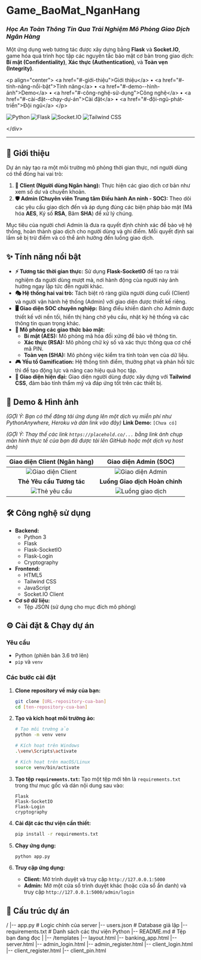 # **Game_BaoMat_NganHang**

### *Học An Toàn Thông Tin Qua Trải Nghiệm Mô Phỏng Giao Dịch Ngân Hàng*

Một ứng dụng web tương tác được xây dựng bằng **Flask** và **Socket.IO**, game hóa quá trình học tập các nguyên tắc bảo mật cơ bản trong giao dịch: **Bí mật (Confidentiality)**, **Xác thực (Authentication)**, và **Toàn vẹn (Integrity)**.

&lt;p align=&quot;center&quot;&gt;
  &lt;a href=&quot;#-giới-thiệu&quot;&gt;Giới thiệu&lt;/a&gt; •
  &lt;a href=&quot;#-tính-năng-nổi-bật&quot;&gt;Tính năng&lt;/a&gt; •
  &lt;a href=&quot;#-demo--hình-ảnh&quot;&gt;Demo&lt;/a&gt; •
  &lt;a href=&quot;#-công-nghệ-sử-dụng&quot;&gt;Công nghệ&lt;/a&gt; •
  &lt;a href=&quot;#-cài-đặt--chạy-dự-án&quot;&gt;Cài đặt&lt;/a&gt; •
  &lt;a href=&quot;#-đội-ngũ-phát-triển&quot;&gt;Đội ngũ&lt;/a&gt;
&lt;/p&gt;

![Python](https://img.shields.io/badge/python-3.9%2B-blue.svg?style=for-the-badge&logo=python&logoColor=white)
![Flask](https://img.shields.io/badge/flask-%23000.svg?style=for-the-badge&logo=flask&logoColor=white)
![Socket.IO](https://img.shields.io/badge/Socket.IO-v4-010101?style=for-the-badge&logo=socketdotio)
![Tailwind CSS](https://img.shields.io/badge/tailwindcss-%2338B2AC.svg?style=for-the-badge&logo=tailwind-css&logoColor=white)

&lt;/div&gt;

-----

## 📝 Giới thiệu

Dự án này tạo ra một môi trường mô phỏng thời gian thực, nơi người dùng có thể đóng hai vai trò:

1.  **👤 Client (Người dùng Ngân hàng):** Thực hiện các giao dịch cơ bản như xem số dư và chuyển khoản.
2.  **🛡️ Admin (Chuyên viên Trung tâm Điều hành An ninh - SOC):** Theo dõi các yêu cầu giao dịch đến và áp dụng đúng các biện pháp bảo mật (Mã hóa **AES**, Ký số **RSA**, Băm **SHA**) để xử lý chúng.

Mục tiêu của người chơi Admin là đưa ra quyết định chính xác để bảo vệ hệ thống, hoàn thành giao dịch cho người dùng và ghi điểm. Mỗi quyết định sai lầm sẽ bị trừ điểm và có thể ảnh hưởng đến luồng giao dịch.

## ✨ Tính năng nổi bật

  * **⚡ Tương tác thời gian thực:** Sử dụng **Flask-SocketIO** để tạo ra trải nghiệm đa người dùng mượt mà, nơi hành động của người này ảnh hưởng ngay lập tức đến người khác.
  * **🎭 Hệ thống hai vai trò:** Tách biệt rõ ràng giữa người dùng cuối (Client) và người vận hành hệ thống (Admin) với giao diện được thiết kế riêng.
  * **🖥️ Giao diện SOC chuyên nghiệp:** Bảng điều khiển dành cho Admin được thiết kế với nền tối, hiển thị hàng chờ yêu cầu, nhật ký hệ thống và các thông tin quan trọng khác.
  * **🧩 Mô phỏng các giao thức bảo mật:**
      * **Bí mật (AES):** Mô phỏng mã hóa đối xứng để bảo vệ thông tin.
      * **Xác thực (RSA):** Mô phỏng chữ ký số và xác thực thông qua cơ chế mã PIN.
      * **Toàn vẹn (SHA):** Mô phỏng việc kiểm tra tính toàn vẹn của dữ liệu.
  * **🎮 Yếu tố Gamification:** Hệ thống tính điểm, thưởng phạt và phản hồi tức thì để tạo động lực và nâng cao hiệu quả học tập.
  * **🎨 Giao diện hiện đại:** Giao diện người dùng được xây dựng với **Tailwind CSS**, đảm bảo tính thẩm mỹ và đáp ứng tốt trên các thiết bị.

## 🚀 Demo & Hình ảnh

*(GỢI Ý: Bạn có thể đăng tải ứng dụng lên một dịch vụ miễn phí như PythonAnywhere, Heroku và dán link vào đây)*
**Link Demo:** `[Chưa có]`

*(GỢI Ý: Thay thế các link `https://placehold.co/...` bằng link ảnh chụp màn hình thực tế của bạn đã được tải lên GitHub hoặc một dịch vụ host ảnh)*

| Giao diện Client (Ngân hàng) | Giao diện Admin (SOC) |
| :-------------------------: | :-----------------------: |
| ![Giao diện Client](https://placehold.co/600x400/f1f5f9/0f172a?text=Giao+diện+Client) | ![Giao diện Admin](https://placehold.co/600x400/0f172a/e2e8f0?text=Giao+diện+Admin) |
| **Thẻ Yêu cầu Tương tác** | **Luồng Giao dịch Hoàn chỉnh** |
| ![Thẻ yêu cầu](https://placehold.co/600x400/0f172a/e2e8f0?text=Thẻ+Yêu+cầu) | ![Luồng giao dịch](https://placehold.co/600x400/f1f5f9/0f172a?text=Luồng+Giao+dịch) |

## 🛠️ Công nghệ sử dụng

  * **Backend:**
      * Python 3
      * Flask
      * Flask-SocketIO
      * Flask-Login
      * Cryptography
  * **Frontend:**
      * HTML5
      * Tailwind CSS
      * JavaScript
      * Socket.IO Client
  * **Cơ sở dữ liệu:**
      * Tệp JSON (sử dụng cho mục đích mô phỏng)

## ⚙️ Cài đặt & Chạy dự án

### Yêu cầu

  * Python (phiên bản 3.6 trở lên)
  * `pip` và `venv`

### Các bước cài đặt

1.  **Clone repository về máy của bạn:**

    ```bash
    git clone [URL-repository-cua-ban]
    cd [ten-repository-cua-ban]
    ```

2.  **Tạo và kích hoạt môi trường ảo:**

    ```bash
    # Tạo môi trường ảo
    python -m venv venv

    # Kích hoạt trên Windows
    .\venv\Scripts\activate

    # Kích hoạt trên macOS/Linux
    source venv/bin/activate
    ```

3.  **Tạo tệp `requirements.txt`:**
    Tạo một tệp mới tên là `requirements.txt` trong thư mục gốc và dán nội dung sau vào:

    ```
    Flask
    Flask-SocketIO
    Flask-Login
    cryptography
    ```

4.  **Cài đặt các thư viện cần thiết:**

    ```bash
    pip install -r requirements.txt
    ```

5.  **Chạy ứng dụng:**

    ```bash
    python app.py
    ```

6.  **Truy cập ứng dụng:**

      * **Client:** Mở trình duyệt và truy cập `http://127.0.0.1:5000`
      * **Admin:** Mở một cửa sổ trình duyệt khác (hoặc cửa sổ ẩn danh) và truy cập `http://127.0.0.1:5000/admin/login`

## 📂 Cấu trúc dự án

/
|-- app.py              # Logic chính của server
|-- users.json          # Database giả lập
|-- requirements.txt    # Danh sách các thư viện Python
|-- README.md           # Tệp bạn đang đọc
|
|-- /templates
|-- layout.html
|-- banking_app.html
|-- server.html
|-- admin_login.html
|-- admin_register.html
|-- client_login.html
|-- client_register.html
|-- client_pin.html
